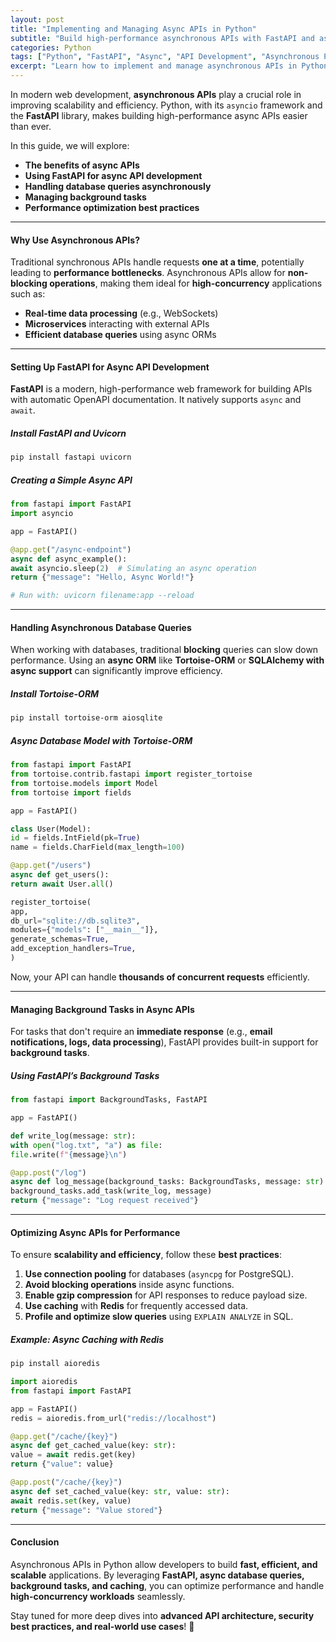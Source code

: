```yaml
---
layout: post
title: "Implementing and Managing Async APIs in Python"
subtitle: "Build high-performance asynchronous APIs with FastAPI and asyncio"
categories: Python
tags: ["Python", "FastAPI", "Async", "API Development", "Asynchronous Programming", "Performance Optimization"]
excerpt: "Learn how to implement and manage asynchronous APIs in Python using FastAPI, asyncio, and best practices for high-performance API development."
---
```

In modern web development, **asynchronous APIs** play a crucial role in improving scalability and efficiency. Python, with its `asyncio` framework and the **FastAPI** library, makes building high-performance async APIs easier than ever.

In this guide, we will explore:
- **The benefits of async APIs**
- **Using FastAPI for async API development**
- **Handling database queries asynchronously**
- **Managing background tasks**
- **Performance optimization best practices**

---

#### Why Use Asynchronous APIs?

Traditional synchronous APIs handle requests **one at a time**, potentially leading to **performance bottlenecks**. Asynchronous APIs allow for **non-blocking operations**, making them ideal for **high-concurrency** applications such as:

- **Real-time data processing** (e.g., WebSockets)
- **Microservices** interacting with external APIs
- **Efficient database queries** using async ORMs

---

#### Setting Up FastAPI for Async API Development

**FastAPI** is a modern, high-performance web framework for building APIs with automatic OpenAPI documentation. It natively supports `async` and `await`.

##### Install FastAPI and Uvicorn
```bash  
pip install fastapi uvicorn  
```

##### Creating a Simple Async API

```python  
from fastapi import FastAPI  
import asyncio

app = FastAPI()

@app.get("/async-endpoint")  
async def async_example():  
await asyncio.sleep(2)  # Simulating an async operation  
return {"message": "Hello, Async World!"}

# Run with: uvicorn filename:app --reload
```

---

#### Handling Asynchronous Database Queries

When working with databases, traditional **blocking** queries can slow down performance. Using an **async ORM** like **Tortoise-ORM** or **SQLAlchemy with async support** can significantly improve efficiency.

##### Install Tortoise-ORM
```bash  
pip install tortoise-orm aiosqlite  
```

##### Async Database Model with Tortoise-ORM

```python  
from fastapi import FastAPI  
from tortoise.contrib.fastapi import register_tortoise  
from tortoise.models import Model  
from tortoise import fields

app = FastAPI()

class User(Model):  
id = fields.IntField(pk=True)  
name = fields.CharField(max_length=100)

@app.get("/users")  
async def get_users():  
return await User.all()

register_tortoise(  
app,  
db_url="sqlite://db.sqlite3",  
modules={"models": ["__main__"]},  
generate_schemas=True,  
add_exception_handlers=True,  
)  
```

Now, your API can handle **thousands of concurrent requests** efficiently.

---

#### Managing Background Tasks in Async APIs

For tasks that don't require an **immediate response** (e.g., **email notifications, logs, data processing**), FastAPI provides built-in support for **background tasks**.

##### Using FastAPI’s Background Tasks

```python  
from fastapi import BackgroundTasks, FastAPI

app = FastAPI()

def write_log(message: str):  
with open("log.txt", "a") as file:  
file.write(f"{message}\n")

@app.post("/log")  
async def log_message(background_tasks: BackgroundTasks, message: str):  
background_tasks.add_task(write_log, message)  
return {"message": "Log request received"}  
```

---

#### Optimizing Async APIs for Performance

To ensure **scalability and efficiency**, follow these **best practices**:

1. **Use connection pooling** for databases (`asyncpg` for PostgreSQL).
2. **Avoid blocking operations** inside async functions.
3. **Enable gzip compression** for API responses to reduce payload size.
4. **Use caching** with **Redis** for frequently accessed data.
5. **Profile and optimize slow queries** using `EXPLAIN ANALYZE` in SQL.

##### Example: Async Caching with Redis

```bash  
pip install aioredis  
```

```python  
import aioredis  
from fastapi import FastAPI

app = FastAPI()  
redis = aioredis.from_url("redis://localhost")

@app.get("/cache/{key}")  
async def get_cached_value(key: str):  
value = await redis.get(key)  
return {"value": value}

@app.post("/cache/{key}")  
async def set_cached_value(key: str, value: str):  
await redis.set(key, value)  
return {"message": "Value stored"}  
```

---

#### Conclusion

Asynchronous APIs in Python allow developers to build **fast, efficient, and scalable** applications. By leveraging **FastAPI, async database queries, background tasks, and caching**, you can optimize performance and handle **high-concurrency workloads** seamlessly.

Stay tuned for more deep dives into **advanced API architecture, security best practices, and real-world use cases**! 🚀  
